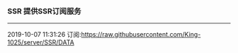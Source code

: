### SSR 提供SSR订阅服务
---
2019-10-07 11:31:26 订阅:https://raw.githubusercontent.com/King-1025/server/SSR/DATA
